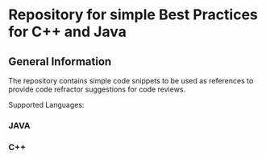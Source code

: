 # Repository for simple Best Practices for C++ and Java

## General Information
The repository contains simple code snippets to be used as references to provide code refractor suggestions for code reviews.

Supported Languages:
### JAVA
### C++
